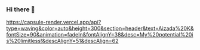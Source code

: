 ### Hi there 👋

<!--
**ihobe/ihobe** is a ✨ _special_ ✨ repository because its `README.md` (this file) appears on your GitHub profile.

Here are some ideas to get you started:

- 🔭 I’m currently working on ...
- 🌱 I’m currently learning ...
- 👯 I’m looking to collaborate on ...
- 🤔 I’m looking for help with ...
- 💬 Ask me about ...
- 📫 How to reach me: ...
- 😄 Pronouns: ...
- ⚡ Fun fact: ...
-->
https://capsule-render.vercel.app/api?type=waving&color=auto&height=300&section=header&text=Aizada%20K&fontSize=90&animation=fadeIn&fontAlignY=38&desc=My%20potential%20is%20limitless!&descAlignY=51&descAlign=62
